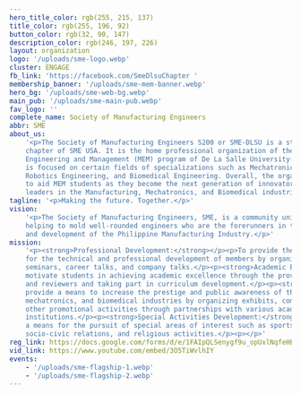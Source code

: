 ```yaml
---
hero_title_color: rgb(255, 215, 137)
title_color: rgb(255, 196, 92)
button_color: rgb(32, 90, 147)
description_color: rgb(246, 197, 226)
layout: organization
logo: '/uploads/sme-logo.webp'
cluster: ENGAGE
fb_link: 'https://facebook.com/SmeDlsuChapter '
membership_banner: '/uploads/sme-mem-banner.webp'
hero_bg: '/uploads/sme-web-bg.webp'
main_pub: '/uploads/sme-main-pub.webp'
fav_logo: ''
complete_name: Society of Manufacturing Engineers
abbr: SME
about_us:
    '<p>The Society of Manufacturing Engineers S200 or SME-DLSU is a student
    chapter of SME USA. It is the home professional organization of the Manufacturing
    Engineering and Management (MEM) program of De La Salle University-Manila. The organization
    is focused on certain fields of specializations such as Mechatronics Engineering,
    Robotics Engineering, and Biomedical Engineering. Overall, the organization serves
    to aid MEM students as they become the next generation of innovators and Lasallian
    leaders in the Manufacturing, Mechatronics, and Biomedical industries.</p>'
tagline: '<p>Making the future. Together.</p>'
vision:
    '<p>The Society of Manufacturing Engineers, SME, is a community united in
    helping to mold well-rounded engineers who are the forerunners in the advancement
    and development of the Philippine Manufacturing Industry.</p>'
mission:
    '<p><strong>Professional Development:</strong></p><p>To provide the means
    for the technical and professional development of members by organizing plant visits,
    seminars, career talks, and company talks.</p><p><strong>Academic Excellence:</strong></p><p>To
    motivate students in achieving academic excellence through the provision of tutorials
    and reviewers and taking part in curriculum development.</p><p><strong>Image Enhancement:</strong></p><p>To
    provide a means to increase the prestige and public awareness of the manufacturing,
    mechatronics, and biomedical industries by organizing exhibits, competitions, and
    other promotional activities through partnerships with various academic and industrial
    institutions.</p><p><strong>Special Activities Development:</strong></p><p>To provide
    a means for the pursuit of special areas of interest such as sports and recreation,
    socio-civic relations, and religious activities.</p><p></p>'
reg_link: https://docs.google.com/forms/d/e/1FAIpQLSenygf9u_opUxlNqfeHBMBxkO3rW5VBBcNYVebWk1J6SMjpww/viewform
vid_link: https://www.youtube.com/embed/3O5TiWvlhIY
events:
    - '/uploads/sme-flagship-1.webp'
    - '/uploads/sme-flagship-2.webp'
---
```

